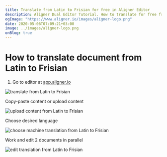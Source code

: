 ```yaml
---
title: Translate from Latin to Frisian for free in Aligner Editor
description: Aligner Dual Editor Tutorial. How to translate for free from Latin to Frisian. Aligner is multilingual document management platform. 
ogImage: "https://www.aligner.io/images/aligner-logo.png"
date: 2020-05-06T07:09:21+03:00
image: ../images/aligner-logo.png
onBlog: true
---
```


# How to translate document from Latin to Frisian

1. Go to editor at [app.aligner.io](https://app.aligner.io "Aligner App web page")

![translate from Latin to Frisian](../aligner-blank-editor.png "translate from Latin to Frisian")

Copy-paste content or upload content

![upload content from Latin to Frisian](../aligner-uploaded-document.png "upload content from Latin to Frisian")

Choose desired language

![choose machine translation from Latin to Frisian](../aligner-language-dropdown.png "choose machine translation from Latin to Frisian")

Work and edit 2 documents in parallel

![edit translation from Latin to Frisian](../aligner-double-sitded-editor.png "edit translation from Latin to Frisian")

